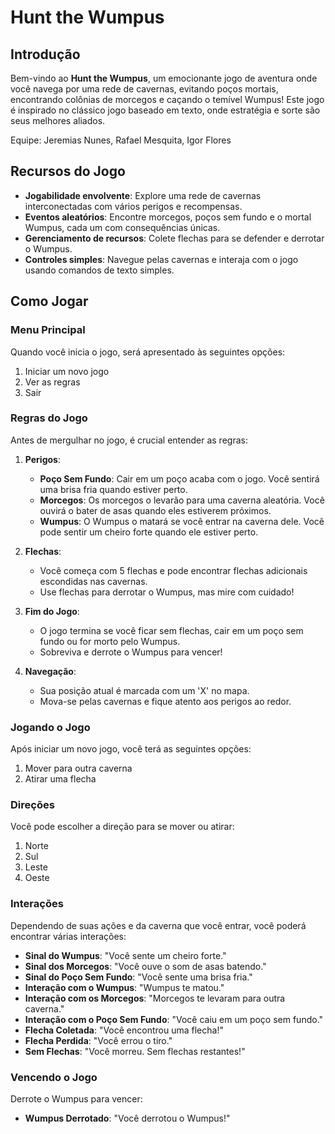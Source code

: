# Hunt the Wumpus

## Introdução

Bem-vindo ao **Hunt the Wumpus**, um emocionante jogo de aventura onde você navega por uma rede de cavernas, evitando poços mortais, encontrando colônias de morcegos e caçando o temível Wumpus! Este jogo é inspirado no clássico jogo baseado em texto, onde estratégia e sorte são seus melhores aliados.

Equipe:  Jeremias Nunes, Rafael Mesquita, Igor Flores

## Recursos do Jogo

- **Jogabilidade envolvente**: Explore uma rede de cavernas interconectadas com vários perigos e recompensas.
- **Eventos aleatórios**: Encontre morcegos, poços sem fundo e o mortal Wumpus, cada um com consequências únicas.
- **Gerenciamento de recursos**: Colete flechas para se defender e derrotar o Wumpus.
- **Controles simples**: Navegue pelas cavernas e interaja com o jogo usando comandos de texto simples.

## Como Jogar

### Menu Principal
Quando você inicia o jogo, será apresentado às seguintes opções:

1. Iniciar um novo jogo
2. Ver as regras
3. Sair

### Regras do Jogo
Antes de mergulhar no jogo, é crucial entender as regras:

1. **Perigos**:
    - **Poço Sem Fundo**: Cair em um poço acaba com o jogo. Você sentirá uma brisa fria quando estiver perto.
    - **Morcegos**: Os morcegos o levarão para uma caverna aleatória. Você ouvirá o bater de asas quando eles estiverem próximos.
    - **Wumpus**: O Wumpus o matará se você entrar na caverna dele. Você pode sentir um cheiro forte quando ele estiver perto.

2. **Flechas**:
    - Você começa com 5 flechas e pode encontrar flechas adicionais escondidas nas cavernas.
    - Use flechas para derrotar o Wumpus, mas mire com cuidado!

3. **Fim do Jogo**:
    - O jogo termina se você ficar sem flechas, cair em um poço sem fundo ou for morto pelo Wumpus.
    - Sobreviva e derrote o Wumpus para vencer!

4. **Navegação**:
    - Sua posição atual é marcada com um 'X' no mapa.
    - Mova-se pelas cavernas e fique atento aos perigos ao redor.

### Jogando o Jogo
Após iniciar um novo jogo, você terá as seguintes opções:

1. Mover para outra caverna
2. Atirar uma flecha

### Direções
Você pode escolher a direção para se mover ou atirar:

1. Norte
2. Sul
3. Leste
4. Oeste

### Interações
Dependendo de suas ações e da caverna que você entrar, você poderá encontrar várias interações:

- **Sinal do Wumpus**: "Você sente um cheiro forte."
- **Sinal dos Morcegos**: "Você ouve o som de asas batendo."
- **Sinal do Poço Sem Fundo**: "Você sente uma brisa fria."
- **Interação com o Wumpus**: "Wumpus te matou."
- **Interação com os Morcegos**: "Morcegos te levaram para outra caverna."
- **Interação com o Poço Sem Fundo**: "Você caiu em um poço sem fundo."
- **Flecha Coletada**: "Você encontrou uma flecha!"
- **Flecha Perdida**: "Você errou o tiro."
- **Sem Flechas**: "Você morreu. Sem flechas restantes!"

### Vencendo o Jogo
Derrote o Wumpus para vencer:

- **Wumpus Derrotado**: "Você derrotou o Wumpus!"



